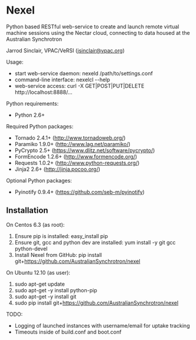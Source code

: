 Nexel
=====

Python based RESTful web-service to create and launch remote virtual
machine sessions using the Nectar cloud, connecting to data housed at the
Australian Synchrotron

Jarrod Sinclair, VPAC/VeRSI
(jsinclair@vpac.org)

Usage:

- start web-service daemon: nexeld /path/to/settings.conf
- command-line interface: nexelcl --help
- web-service access: curl -X GET|POST|PUT|DELETE http://localhost:8888/...

Python requirements:

- Python 2.6+

Required Python packages:

- Tornado 2.4.1+ (http://www.tornadoweb.org/)
- Paramiko 1.9.0+ (http://www.lag.net/paramiko/)
- PyCrypto 2.5+ (https://www.dlitz.net/software/pycrypto/)
- FormEncode 1.2.6+ (http://www.formencode.org/)
- Requests 1.0.2+ (http://www.python-requests.org/)
- Jinja2 2.6+ (http://jinja.pocoo.org/)

Optional Python packages:

- Pyinotify 0.9.4+ (https://github.com/seb-m/pyinotify)

Installation
------------

On Centos 6.3 (as root):

1. Ensure pip is installed: easy_install pip
2. Ensure git, gcc and python dev are installed: yum install -y git gcc python-devel
3. Install Nexel from GitHub: pip install git+https://github.com/AustralianSynchrotron/nexel

On Ubuntu 12.10 (as user):

1. sudo apt-get update
2. sudo apt-get -y install python-pip
3. sudo apt-get -y install git
4. sudo pip install git+https://github.com/AustralianSynchrotron/nexel

TODO:

- Logging of launched instances with username/email for uptake tracking
- Timeouts inside of build.conf and boot.conf

